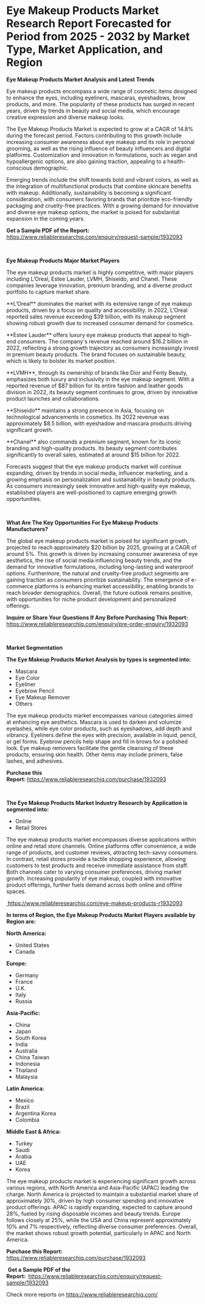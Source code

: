 <p><h1>Eye Makeup Products Market Research Report Forecasted for Period from 2025 -  2032 by Market Type, Market Application, and Region</h1></p><p><strong>Eye Makeup Products Market Analysis and Latest Trends</strong></p>
<p><p>Eye makeup products encompass a wide range of cosmetic items designed to enhance the eyes, including eyeliners, mascaras, eyeshadows, brow products, and more. The popularity of these products has surged in recent years, driven by trends in beauty and social media, which encourage creative expression and diverse makeup looks.</p><p>The Eye Makeup Products Market is expected to grow at a CAGR of 14.8% during the forecast period. Factors contributing to this growth include increasing consumer awareness about eye makeup and its role in personal grooming, as well as the rising influence of beauty influencers and digital platforms. Customization and innovation in formulations, such as vegan and hypoallergenic options, are also gaining traction, appealing to a health-conscious demographic.</p><p>Emerging trends include the shift towards bold and vibrant colors, as well as the integration of multifunctional products that combine skincare benefits with makeup. Additionally, sustainability is becoming a significant consideration, with consumers favoring brands that prioritize eco-friendly packaging and cruelty-free practices. With a growing demand for innovative and diverse eye makeup options, the market is poised for substantial expansion in the coming years.</p></p>
<p><strong>Get a Sample PDF of the Report:&nbsp;</strong> <a href="https://www.reliableresearchiq.com/enquiry/request-sample/1932093?utm_campaign=2469&utm_medium=2&utm_source=Github&utm_content=ia&utm_term=04042025&utm_id=eye-makeup-products">https://www.reliableresearchiq.com/enquiry/request-sample/1932093</a></p>
<p>&nbsp;</p>
<p><strong>Eye Makeup Products Major Market Players</strong></p>
<p><p>The eye makeup products market is highly competitive, with major players including L’Oreal, Estee Lauder, LVMH, Shiseido, and Chanel. These companies leverage innovation, premium branding, and a diverse product portfolio to capture market share.</p><p>**L’Oreal** dominates the market with its extensive range of eye makeup products, driven by a focus on quality and accessibility. In 2022, L’Oreal reported sales revenue exceeding $39 billion, with its makeup segment showing robust growth due to increased consumer demand for cosmetics.</p><p>**Estee Lauder** offers luxury eye makeup products that appeal to high-end consumers. The company's revenue reached around $16.2 billion in 2022, reflecting a strong growth trajectory as consumers increasingly invest in premium beauty products. The brand focuses on sustainable beauty, which is likely to bolster its market position.</p><p>**LVMH**, through its ownership of brands like Dior and Fenty Beauty, emphasizes both luxury and inclusivity in the eye makeup segment. With a reported revenue of $87 billion for its entire fashion and leather goods division in 2022, its beauty segment continues to grow, driven by innovative product launches and collaborations.</p><p>**Shiseido** maintains a strong presence in Asia, focusing on technological advancements in cosmetics. Its 2022 revenue was approximately $8.5 billion, with eyeshadow and mascara products driving significant growth.</p><p>**Chanel** also commands a premium segment, known for its iconic branding and high-quality products. Its beauty segment contributes significantly to overall sales, estimated at around $15 billion for 2022.</p><p>Forecasts suggest that the eye makeup products market will continue expanding, driven by trends in social media, influencer marketing, and a growing emphasis on personalization and sustainability in beauty products. As consumers increasingly seek innovative and high-quality eye makeup, established players are well-positioned to capture emerging growth opportunities.</p></p>
<p>&nbsp;</p>
<p><strong>What Are The Key Opportunities For Eye Makeup Products Manufacturers?</strong></p>
<p><p>The global eye makeup products market is poised for significant growth, projected to reach approximately $20 billion by 2025, growing at a CAGR of around 5%. This growth is driven by increasing consumer awareness of eye aesthetics, the rise of social media influencing beauty trends, and the demand for innovative formulations, including long-lasting and waterproof options. Furthermore, the natural and cruelty-free product segments are gaining traction as consumers prioritize sustainability. The emergence of e-commerce platforms is enhancing market accessibility, enabling brands to reach broader demographics. Overall, the future outlook remains positive, with opportunities for niche product development and personalized offerings.</p></p>
<p><strong>Inquire or Share Your Questions If Any Before Purchasing This Report:</strong> <a href="https://www.reliableresearchiq.com/enquiry/pre-order-enquiry/1932093?utm_campaign=2469&utm_medium=2&utm_source=Github&utm_content=ia&utm_term=04042025&utm_id=eye-makeup-products">https://www.reliableresearchiq.com/enquiry/pre-order-enquiry/1932093</a></p>
<p>&nbsp;</p>
<p><strong>Market Segmentation</strong></p>
<p><strong>The Eye Makeup Products Market Analysis by types is segmented into:</strong></p>
<p><ul><li>Mascara</li><li>Eye Color</li><li>Eyeliner</li><li>Eyebrow Pencil</li><li>Eye Makeup Remover</li><li>Others</li></ul></p>
<p><p>The eye makeup products market encompasses various categories aimed at enhancing eye aesthetics. Mascara is used to darken and volumize eyelashes, while eye color products, such as eyeshadows, add depth and vibrancy. Eyeliners define the eyes with precision, available in liquid, pencil, or gel forms. Eyebrow pencils help shape and fill in brows for a polished look. Eye makeup removers facilitate the gentle cleansing of these products, ensuring skin health. Other items may include primers, false lashes, and adhesives.</p></p>
<p><strong>Purchase this Report:&nbsp;</strong><a href="https://www.reliableresearchiq.com/purchase/1932093?utm_campaign=2469&utm_medium=2&utm_source=Github&utm_content=ia&utm_term=04042025&utm_id=eye-makeup-products">https://www.reliableresearchiq.com/purchase/1932093</a></p>
<p>&nbsp;</p>
<p><strong>The Eye Makeup Products Market Industry Research by Application is segmented into:</strong></p>
<p><ul><li>Online</li><li>Retail Stores</li></ul></p>
<p><p>The eye makeup products market encompasses diverse applications within online and retail store channels. Online platforms offer convenience, a wide range of products, and customer reviews, attracting tech-savvy consumers. In contrast, retail stores provide a tactile shopping experience, allowing customers to test products and receive immediate assistance from staff. Both channels cater to varying consumer preferences, driving market growth. Increasing popularity of eye makeup, coupled with innovative product offerings, further fuels demand across both online and offline spaces.</p></p>
<p><a href="https://www.reliableresearchiq.com/eye-makeup-products-r1932093?utm_campaign=2469&utm_medium=2&utm_source=Github&utm_content=ia&utm_term=04042025&utm_id=eye-makeup-products">&nbsp;https://www.reliableresearchiq.com/eye-makeup-products-r1932093</a></p>
<p><strong>In terms of Region, the Eye Makeup Products Market Players available by Region are:</strong></p>
<p>
    <p> <strong> North America: </strong>
        <ul>
            <li>United States</li>
            <li>Canada</li>
        </ul>
        </p> 
    <p> <strong> Europe: </strong>
        <ul>
            <li>Germany</li>
            <li>France</li>
            <li>U.K.</li>
            <li>Italy</li>
            <li>Russia</li>
        </ul>
        </p> 
    <p> <strong> Asia-Pacific: </strong>
        <ul>
            <li>China</li>
            <li>Japan</li>
            <li>South Korea</li>
            <li>India</li>
            <li>Australia</li>
            <li>China Taiwan</li>
            <li>Indonesia</li>
            <li>Thailand</li>
            <li>Malaysia</li>
        </ul>
        </p> 
    <p> <strong> Latin America: </strong>
        <ul>
            <li>Mexico</li>
            <li>Brazil</li>
            <li>Argentina Korea</li>
            <li>Colombia</li>
        </ul>
        </p> 
    <p> <strong> Middle East & Africa: </strong>
        <ul>
            <li>Turkey</li>
            <li>Saudi</li>
            <li>Arabia</li>
            <li>UAE</li>
            <li>Korea</li>
        </ul>
    </p>
    </p>
<p><p>The eye makeup products market is experiencing significant growth across various regions, with North America and Asia-Pacific (APAC) leading the charge. North America is projected to maintain a substantial market share of approximately 30%, driven by high consumer spending and innovative product offerings. APAC is rapidly expanding, expected to capture around 28%, fueled by rising disposable incomes and beauty trends. Europe follows closely at 25%, while the USA and China represent approximately 10% and 7% respectively, reflecting diverse consumer preferences. Overall, the market shows robust growth potential, particularly in APAC and North America.</p></p>
<p><strong>Purchase this Report: </strong><a href="https://www.reliableresearchiq.com/purchase/1932093?utm_campaign=2469&utm_medium=2&utm_source=Github&utm_content=ia&utm_term=04042025&utm_id=eye-makeup-products">https://www.reliableresearchiq.com/purchase/1932093</a></p>
<p>&nbsp;<strong>Get a Sample PDF of the Report:&nbsp;&nbsp;</strong><a href="https://www.reliableresearchiq.com/enquiry/request-sample/1932093?utm_campaign=2469&utm_medium=2&utm_source=Github&utm_content=ia&utm_term=04042025&utm_id=eye-makeup-products">https://www.reliableresearchiq.com/enquiry/request-sample/1932093</a></p>
<p><strong></strong></p>
<p>Check more reports on <a href="https://www.reliableresearchiq.com/?utm_campaign=2469&utm_medium=2&utm_source=Github&utm_content=ia&utm_term=04042025&utm_id=eye-makeup-products">https://www.reliableresearchiq.com/</a></p>